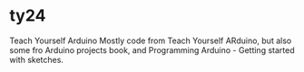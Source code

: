 # ty24
Teach Yourself Arduino
Mostly code from Teach Yourself ARduino, but also some fro Arduino projects book, and Programming Arduino - Getting started with sketches.
